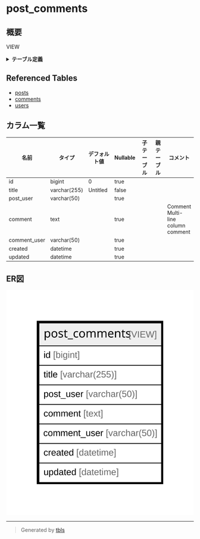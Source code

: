 # post_comments

## 概要

VIEW

<details>
<summary><strong>テーブル定義</strong></summary>

```sql
CREATE VIEW post_comments AS (select `c`.`id` AS `id`,`p`.`title` AS `title`,`u2`.`username` AS `post_user`,`c`.`comment` AS `comment`,`u2`.`username` AS `comment_user`,`c`.`created` AS `created`,`c`.`updated` AS `updated` from (((`testdb`.`posts` `p` left join `testdb`.`comments` `c` on((`p`.`id` = `c`.`post_id`))) left join `testdb`.`users` `u` on((`u`.`id` = `p`.`user_id`))) left join `testdb`.`users` `u2` on((`u2`.`id` = `c`.`user_id`))))
```

</details>

## Referenced Tables

- [posts](posts.md)
- [comments](comments.md)
- [users](users.md)

## カラム一覧

| 名前           | タイプ          | デフォルト値             | Nullable | 子テーブル           | 親テーブル           | コメント                                       |
| ------------ | ------------ | ------------------ | -------- | --------------- | --------------- | ------------------------------------------ |
| id           | bigint       | 0                  | true     |                 |                 |                                            |
| title        | varchar(255) | Untitled           | false    |                 |                 |                                            |
| post_user    | varchar(50)  |                    | true     |                 |                 |                                            |
| comment      | text         |                    | true     |                 |                 | Comment<br>Multi-line<br>column<br>comment |
| comment_user | varchar(50)  |                    | true     |                 |                 |                                            |
| created      | datetime     |                    | true     |                 |                 |                                            |
| updated      | datetime     |                    | true     |                 |                 |                                            |

## ER図

![er](post_comments.svg)

---

> Generated by [tbls](https://github.com/k1LoW/tbls)
